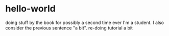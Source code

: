 # hello-world
doing stuff by the book for possibly a second time ever
I'm a student. I also consider the previous sentence "a bit".
re-doing tutorial a bit
